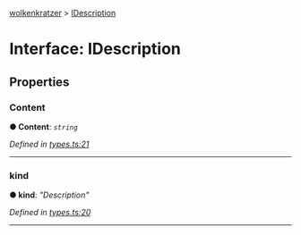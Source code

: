 [wolkenkratzer](../README.md) > [IDescription](../interfaces/idescription.md)



# Interface: IDescription


## Properties
<a id="content"></a>

###  Content

**●  Content**:  *`string`* 

*Defined in [types.ts:21](https://github.com/arminhammer/wolkenkratzer/blob/d6206d8/src/types.ts#L21)*





___

<a id="kind"></a>

###  kind

**●  kind**:  *"Description"* 

*Defined in [types.ts:20](https://github.com/arminhammer/wolkenkratzer/blob/d6206d8/src/types.ts#L20)*





___


